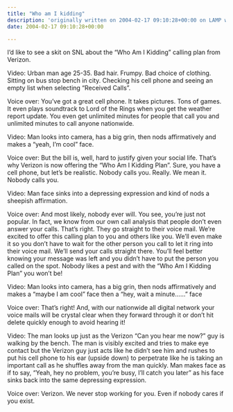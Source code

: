 ```yaml
---
title: "Who am I kidding"
description: 'originally written on 2004-02-17 09:10:28+00:00 on LAMP with vi, WordPress, Jekyll, Gatsby Cloud, Netlify, Revue, Substack, or Buttondown'
date: 2004-02-17 09:10:28+00:00

---
```


I’d like to see a skit on SNL about the “Who Am I Kidding” calling plan from Verizon.

Video: Urban man age 25-35. Bad hair. Frumpy. Bad choice of clothing. Sitting on bus stop bench in city. Checking his cell phone and seeing an empty list when selecting “Received Calls”.

Voice over: You’ve got a great cell phone. It takes pictures. Tons of games. It even plays soundtrack to Lord of the Rings when you get the weather report update. You even get unlimited minutes for people that call you and unlimited minutes to call anyone nationwide.

Video: Man looks into camera, has a big grin, then nods affirmatively and makes a “yeah, I’m cool” face.

Voice over: But the bill is, well, hard to justify given your social life. That’s why Verizon is now offering the “Who Am I Kidding Plan”. Sure, you have a cell phone, but let’s be realistic. Nobody calls you. Really. We mean it. Nobody calls you.

Video: Man face sinks into a depressing expression and kind of nods a sheepish affirmation.

Voice over: And most likely, nobody ever will. You see, you’re just not popular. In fact, we know from our own call analysis that people don’t even answer your calls. That’s right. They go straight to their voice mail. We’re excited to offer this calling plan to you and others like you. We’ll even make it so you don’t have to wait for the other person you call to let it ring into their voice mail. We’ll send your calls straight there. You’ll feel better knowing your message was left and you didn’t have to put the person you called on the spot. Nobody likes a pest and with the “Who Am I Kidding Plan” you won’t be!

Video: Man looks into camera, has a big grin, then nods affirmatively and makes a “maybe I am cool” face then a “hey, wait a minute……” face

Voice over: That’s right! And, with our nationwide all digital network your voice mails will be crystal clear when they forward through it or don’t hit delete quickly enough to avoid hearing it!

Video: The man looks up just as the Verizon “Can you hear me now?” guy is walking by the bench. The man is visibly excited and tries to make eye contact but the Verizon guy just acts like he didn’t see him and rushes to put his cell phone to his ear (upside down) to perpetrate like he is taking an important call as he shuffles away from the man quickly. Man makes face as if to say, “Yeah, hey no problem, you’re busy, I’ll catch you later” as his face sinks back into the same depressing expression.

Voice over: Verizon. We never stop working for you. Even if nobody cares if you exist.

